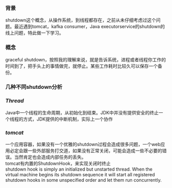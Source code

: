 ### 背景
shutdown这个概念，从操作系统，到线程都存在，之前从未仔细考虑过这个问题。最近遇到tomcat，kafka consumer，Java executorservice的shutdown的线上问题，特此做一下学习。  

### 概念  
graceful shutdown，按照我的理解来说，就是告诉系统，进程或者线程你工作的时间到了，把手头上的事情做完，就停止。某些工作耗时比较久可以保存一个备份。  

### 几种不同shutdown分析  

### _Thread_  
Java中一个线程的生命周期，从初始化到结束。JDK中并没有提供安全的终止一个线程的方式，JDK提供的中断机制，实际上一个协作
### _tomcat_  
  
一个应用容器，如果没有一个优雅的shutdown过程会造成很多问题，一个web应用必定会跟一些外部服务打交道，如果没有正常关闭，可能会造成一些不必要的错误。当然肯定也会造成内部任务的丢失。  
tomcat有内置的ShutdownHook，来实现关闭时终止  
shutdown hook is simply an initialized but unstarted thread. When the virtual machine begins its shutdown sequence it will start all registered shutdown hooks in some unspecified order and let them run concurrently.
